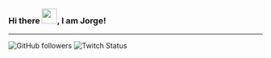 ### Hi there <img src="https://raw.githubusercontent.com/MartinHeinz/MartinHeinz/master/wave.gif" width=30px>, I am Jorge!
---
![GitHub followers](https://img.shields.io/github/followers/JorgeMag96?style=social) ![Twitch Status](https://img.shields.io/twitch/status/pheizxtv?style=social)
<!--
**JorgeMag96/JorgeMag96** is a ✨ _special_ ✨ repository because its `README.md` (this file) appears on your GitHub profile.

Here are some ideas to get you started:

- 🔭 I’m currently working on ...
- 🌱 I’m currently learning ...
- 👯 I’m looking to collaborate on ...
- 🤔 I’m looking for help with ...
- 💬 Ask me about ...
- 📫 How to reach me: ...
- 😄 Pronouns: ...
- ⚡ Fun fact: ...
-->
